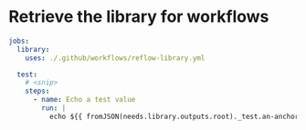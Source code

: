 # Retrieve the library for workflows

```yaml
jobs:
  library:
    uses: ./.github/workflows/reflow-library.yml

  test:
    # <snip>
    steps:
      - name: Echo a test value
        run: |
          echo ${{ fromJSON(needs.library.outputs.root)._test.an-anchor }}
```

